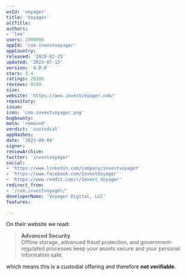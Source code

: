 ```yaml
---
wsId: 'voyager'
title: 'Voyager'
altTitle: 
authors:
- 'leo'
users: 1000000
appId: 'com.investvoyager'
appCountry: 
released: '2020-02-25'
updated: '2023-07-13'
version: '4.0.0'
stars: 3.4
ratings: 26380
reviews: 8249
size: 
website: 'https://www.investvoyager.com/'
repository: 
issue: 
icon: 'com.investvoyager.png'
bugbounty: 
meta: 'removed'
verdict: 'custodial'
appHashes: 
date: '2023-09-04'
signer: 
reviewArchive: 
twitter: 'investvoyager'
social:
- 'https://www.linkedin.com/company/investvoyager'
- 'https://www.facebook.com/InvestVoyager'
- 'https://www.reddit.com/r/Invest_Voyager'
redirect_from:
- '/com.investvoyager/'
developerName: 'Voyager Digital, LLC'
features: 

---
```


On their website we read:

> **Advanced Security**<br>
  Offline storage, advanced fraud protection, and government-regulated processes
  keep your assets secure and your personal information safe.

which means this is a custodial offering and therefore **not verifiable**.
